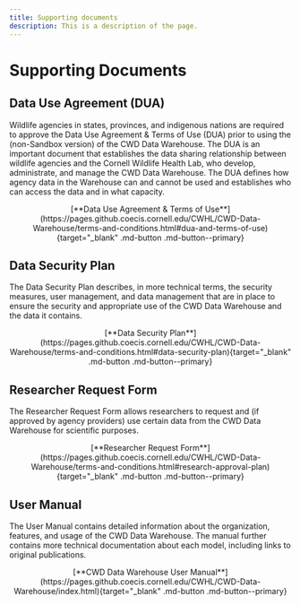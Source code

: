 ```yaml
---
title: Supporting documents
description: This is a description of the page.
---
```


# **Supporting Documents**

## Data Use Agreement (DUA)
Wildlife agencies in states, provinces, and indigenous nations are required to approve the Data Use Agreement & Terms of Use (DUA) prior to using the (non-Sandbox version) of the CWD Data Warehouse. The DUA is an important document that establishes the data sharing relationship between wildlife agencies and the Cornell Wildlife Health Lab, who develop, administrate, and manage the CWD Data Warehouse. The DUA defines how agency data in the Warehouse can and cannot be used and establishes who can access the data and in what capacity.

<center>[**Data Use Agreement & Terms of Use**](https://pages.github.coecis.cornell.edu/CWHL/CWD-Data-Warehouse/terms-and-conditions.html#dua-and-terms-of-use){target="_blank" .md-button .md-button--primary} </center>

## Data Security Plan
The Data Security Plan describes, in more technical terms, the security measures, user management, and data management that are in place to ensure the security and appropriate use of the CWD Data Warehouse and the data it contains.

<center>[**Data Security Plan**](https://pages.github.coecis.cornell.edu/CWHL/CWD-Data-Warehouse/terms-and-conditions.html#data-security-plan){target="_blank" .md-button .md-button--primary} </center>

## Researcher Request Form
The Researcher Request Form allows researchers to request and (if approved by agency providers) use certain data from the CWD Data Warehouse for scientific purposes. 

<center>[**Researcher Request Form**](https://pages.github.coecis.cornell.edu/CWHL/CWD-Data-Warehouse/terms-and-conditions.html#research-approval-plan){target="_blank" .md-button .md-button--primary} </center>

## User Manual
The User Manual contains detailed information about the organization, features, and usage of the CWD Data Warehouse. The manual further contains more technical documentation about each model, including links to original publications.

<center>[**CWD Data Warehouse User Manual**](https://pages.github.coecis.cornell.edu/CWHL/CWD-Data-Warehouse/index.html){target="_blank" .md-button .md-button--primary} <center>